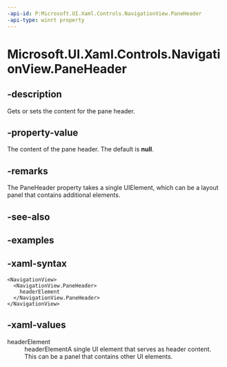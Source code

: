 ```yaml
---
-api-id: P:Microsoft.UI.Xaml.Controls.NavigationView.PaneHeader
-api-type: winrt property
---
```

<!-- Property syntax.
public UIElement PaneHeader { get;  set; }
-->

# Microsoft.UI.Xaml.Controls.NavigationView.PaneHeader


## -description

Gets or sets the content for the pane header.


## -property-value

The content of the pane header. The default is **null**.


## -remarks

The PaneHeader property takes a single UIElement, which can be a layout panel that contains additional elements.


## -see-also


## -examples


## -xaml-syntax

```xaml
<NavigationView>
  <NavigationView.PaneHeader>
    headerElement
  </NavigationView.PaneHeader>
</NavigationView>
```


## -xaml-values

<dt>headerElement</dt><dd>headerElementA single UI element that serves as header content. This can be a panel that contains other UI elements.</dd>
</dl>


